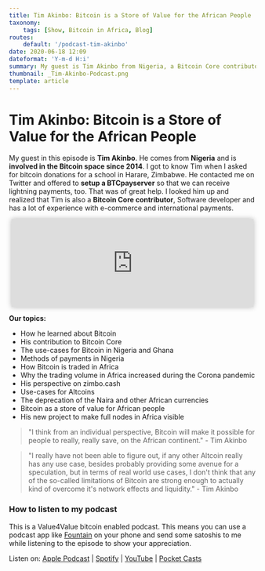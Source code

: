 ```yaml
---
title: Tim Akinbo: Bitcoin is a Store of Value for the African People
taxonomy:
    tags: [Show, Bitcoin in Africa, Blog]
routes:
    default: '/podcast-tim-akinbo'
date: 2020-06-18 12:09
dateformat: 'Y-m-d H:i'
summary: My guest is Tim Akinbo from Nigeria, a Bitcoin Core contributor and developer, sharing insights on Bitcoin use-cases in Africa, increasing trading volumes, and his work on making full nodes in Africa visible.
thumbnail: _Tim-Akinbo-Podcast.png
template: article 
---
```



# Tim Akinbo: Bitcoin is a Store of Value for the African People

My guest in this episode is **Tim Akinbo**. He comes from **Nigeria** and is **involved in the Bitcoin space since 2014**. I got to know Tim when I asked for bitcoin donations for a school in Harare, Zimbabwe. He contacted me on Twitter and offered to **setup a BTCpayserver** so that we can receive lightning payments, too. That was of great help. I looked him up and realized that Tim is also a **Bitcoin Core contributor**, Software developer and has a lot of experience with e-commerce and international payments.

<iframe src="https://www.vodio.fr/frameplay.php?idref=25630&urlref=1" style="border: 0px none; box-shadow: rgba(0, 0, 0, 0.28) 0px 0px 10px; width: calc(100% - 10px); height: 180px; margin-left: 5px; padding: 0;" scrolling="no"></iframe>

**Our topics:**

* How he learned about Bitcoin
* His contribution to Bitcoin Core
* The use-cases for Bitcoin in Nigeria and Ghana
* Methods of payments in Nigeria
* How Bitcoin is traded in Africa
* Why the trading volume in Africa increased during the Corona pandemic
* His perspective on zimbo.cash
* Use-cases for Altcoins
* The deprecation of the Naira and other African currencies
* Bitcoin as a store of value for African people
* His new project to make full nodes in Africa visible

> "I think from an individual perspective, Bitcoin will make it possible for people to really, really save, on the African continent." - Tim Akinbo

> "I really have not been able to figure out, if any other Altcoin really has any use case, besides probably providing some avenue for a speculation, but in terms of real world use cases, I don't think that any of the so-called limitations of Bitcoin are strong enough to actually kind of overcome it's network effects and liquidity." - Tim Akinbo

### How to listen to my podcast

This is a Value4Value bitcoin enabled podcast. This means you can use a podcast app like [Fountain](https://fountain.fm) on your phone and send some satoshis to me while listening to the episode to show your appreciation. 

Listen on: [Apple Podcast](https://podcasts.apple.com/at/podcast/the-anita-posch-show-a-bitcoin-only-podcast/id1432576313) | [Spotify](https://open.spotify.com/show/0EJu3cMWF0AMxeO8NMH71z) | [YouTube](https://www.youtube.com/playlist?list=PL2zepPkogWotoUrb4T2XjLHa3SGHT5IX-) | [Pocket Casts](https://pca.st/YYPf) 

